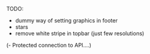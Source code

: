 TODO:

- dummy way of setting graphics in footer
- stars
- remove white stripe in topbar (just few resolutions)

(- Protected connection to API....)
